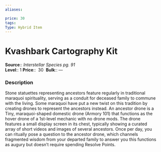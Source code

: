 ```yaml
---
aliases: 

price: 30
tags: 
Type: Hybrid Item
---
```


# Kvashbark Cartography Kit

**Source**:: _Interstellar Species pg. 91_  
**Level**:: 1
**Price**::  30 
**Bulk**:: —

### Description

Stone statuettes representing ancestors feature regularly in traditional maraquoi spirituality, serving as a conduit for deceased family to commune with the living. Some maraquoi have put a new twist on this tradition by creating drones to represent the ancestors instead. An ancestor drone is a Tiny, maraquoi-shaped domestic drone (Armory 101) that functions as the hover drone of a 1st-level mechanic with no drone mods. The drone features a small display screen in its chest, typically showing a curated array of short videos and images of several ancestors. Once per day, you can ritually pose a question to the ancestor drone, which channels fragmented wisdom from your departed family to answer you this functions as augury but doesn’t require spending Resolve Points.
